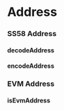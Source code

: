 # Address

### SS58 Address

#### decodeAddress

#### encodeAddress

### EVM Address

#### isEvmAddress
